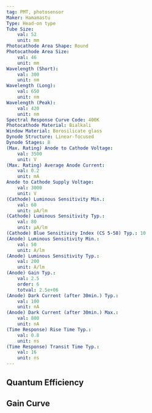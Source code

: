 ```yaml
---
tag: PMT, photosensor
Maker: Hamamastu
Type: Head-on type
Tube Size:
    val: 52
    unit: mm
Photocathode Area Shape: Round
Photocathode Area Size:
    val: 46
    unit: mm
Wavelength (Short):
    val: 300
    unit: nm
Wavelength (Long):
    val: 650
    unit: nm
Wavelength (Peak):
    val: 420
    unit: nm
Spectral Response Curve Code: 400K
Photocathode Material: Bialkali
Window Material: Borosilicate glass
Dynode Structure: Linear-focused
Dynode Stages: 8
(Max. Rating) Anode to Cathode Voltage:
    val: 3500
    unit: V
(Max. Rating) Average Anode Current:
    val: 0.2
    unit: mA
Anode to Cathode Supply Voltage:
    val: 3000
    unit: V
(Cathode) Luminous Sensitivity Min.:
    val: 60
    unit: μA/lm
(Cathode) Luminous Sensitivity Typ.:
    val: 80
    unit: μA/lm
(Cathode) Blue Sensitivity Index (CS 5-58) Typ.: 10
(Anode) Luminous Sensitivity Min.:
    val: 50
    unit: A/lm
(Anode) Luminous Sensitivity Typ.:
    val: 200
    unit: A/lm
(Anode) Gain Typ.:
    val: 2.5
    order: 6
    totval: 2.5e+06
(Anode) Dark Current (after 30min.) Typ.:
    val: 100
    unit: nA
(Anode) Dark Current (after 30min.) Max.:
    val: 800
    unit: nA
(Time Response) Rise Time Typ.:
    val: 0.8
    unit: ns
(Time Response) Transit Time Typ.:
    val: 16
    unit: ns
---
```

## Quantum Efficiency
## Gain Curve
